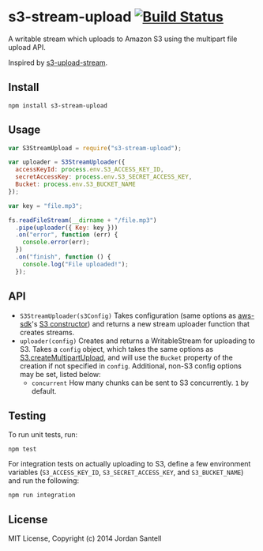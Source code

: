 # s3-stream-upload [![Build Status](https://travis-ci.org/jsantell/s3-stream-upload.png)](https://travis-ci.org/jsantell/s3-stream-upload)

A writable stream which uploads to Amazon S3 using the multipart file upload API.

Inspired by [s3-upload-stream](https://github.com/nathanpeck/s3-upload-stream).

## Install

```
npm install s3-stream-upload
```

## Usage

```javascript
var S3StreamUpload = require("s3-stream-upload");

var uploader = S3StreamUploader({
  accessKeyId: process.env.S3_ACCESS_KEY_ID,
  secretAccessKey: process.env.S3_SECRET_ACCESS_KEY,
  Bucket: process.env.S3_BUCKET_NAME
});

var key = "file.mp3";

fs.readFileStream(__dirname + "/file.mp3")
  .pipe(uploader({ Key: key }))
  .on("error", function (err) {
    console.error(err);
  })
  .on("finish", function () {
    console.log("File uploaded!");
  });
```

## API

* `S3StreamUploader(s3Config)` Takes configuration (same options as [aws-sdk](https://www.npmjs.org/package/aws-sdk)'s [S3 constructor](http://docs.aws.amazon.com/AWSJavaScriptSDK/latest/frames.html)) and returns a new stream uploader function that creates streams.
* `uploader(config)` Creates and returns a WritableStream for uploading to S3. Takes a `config` object, which takes the same options as [S3.createMultipartUpload](http://docs.aws.amazon.com/AWSJavaScriptSDK/latest/frames.html), and will use the `Bucket` property of the creation if not specified in `config`. Additional, non-S3 config options may be set, listed below:
  * `concurrent` How many chunks can be sent to S3 concurrently. `1` by default.

## Testing

To run unit tests, run:

```
npm test
```

For integration tests on actually uploading to S3, define a few environment variables (`S3_ACCESS_KEY_ID`, `S3_SECRET_ACCESS_KEY`, and `S3_BUCKET_NAME`) and run the following:

```
npm run integration
```

## License

MIT License, Copyright (c) 2014 Jordan Santell
